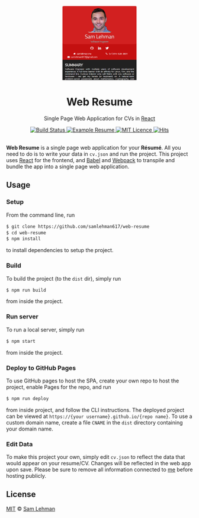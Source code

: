 <div align="center">
  <a href="https://github.com/samlehman617/web-resume" title="Web Resume">
    <img alt="Web Resume" src="https://github.com/samlehman617/web-resume/raw/master/screenshot.png" width="200px" height="200px" />
  </a>
  <br />
  <h1>Web Resume</h1>
</div>

<p align="center">
  Single Page Web Application for CVs in <a href="https://reactjs.org">React</a>
</p>

<div align="center">
  <a href="https://travis-ci.com/samlehman617/web-resume">
    <img alt="Build Status" src="https://travis-ci.com/samlehman617/web-resume.svg?branch=master" />
  </a>
  <a href="https://resume.samlehman.me">
    <img alt="Example Resume" src="https://img.shields.io/badge/cv-demo-green.svg" />
  </a>
  <a href="https://opensource.org/licenses/mit-license.php">
    <img alt="MIT Licence" src="https://badges.frapsoft.com/os/mit/mit.svg?v=103" />
  </a>
  <a href="https://samlehman.me/web-resume">
    <img alt="Hits" src="http://hits.dwyl.io/samlehman617/samlehman617/web-resume.svg" />
  </a>
</div>

<br />

**Web Resume** is a single page web application for your **Résumé**. All you need to do is to write your data in `cv.json` and run the project. This project uses [React](https://reactjs.org) for the frontend, and [Babel](https://babeljs.io) and [Webpack](https://webpack.js.org) to transpile and bundle the app into a single page web application.



## Usage

### Setup

From the command line, run
```bash
$ git clone https://github.com/samlehman617/web-resume
$ cd web-resume
$ npm install
```
to install dependencies to setup the project.


### Build

To build the project (to the `dist` dir), simply run
```bash
$ npm run build
```
from inside the project.


### Run server

To run a local server, simply run
```bash
$ npm start
```
from inside the project.


### Deploy to GitHub Pages

To use GitHub pages to host the SPA, create your own repo to host the project, enable Pages for the repo, and run
```bash
$ npm run deploy
```
from inside project, and follow the CLI instructions. The deployed project can be viewed at `https://{your username}.github.io/{repo name}`. To use a custom domain name, create a file `CNAME` in the `dist` directory containing your domain name.


### Edit Data

To make this project your own, simply edit `cv.json` to reflect the data that would appear on your resume/CV. Changes will be reflected in the web app upon save. Please be sure to remove all information connected to [me](https://github.com/samlehman617) before hosting publicly.


## License

[MIT](https://github.com/samlehman617/web-resume/blob/master/LICENSE) © [Sam Lehman](https://samlehman.me)
